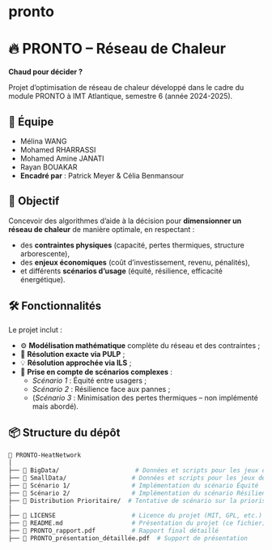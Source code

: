 # pronto
# 🔥 PRONTO – Réseau de Chaleur

**Chaud pour décider ?**

Projet d’optimisation de réseau de chaleur développé dans le cadre du module PRONTO à IMT Atlantique, semestre 6 (année 2024-2025).

## 👥 Équipe

- Mélina WANG  
- Mohamed RHARRASSI  
- Mohamed Amine JANATI  
- Rayan BOUAKAR  
- **Encadré par** : Patrick Meyer & Célia Benmansour

## 🎯 Objectif

Concevoir des algorithmes d’aide à la décision pour **dimensionner un réseau de chaleur** de manière optimale, en respectant :
- des **contraintes physiques** (capacité, pertes thermiques, structure arborescente),
- des **enjeux économiques** (coût d’investissement, revenu, pénalités),
- et différents **scénarios d’usage** (équité, résilience, efficacité énergétique).

## 🛠️ Fonctionnalités

Le projet inclut :
- ⚙️ **Modélisation mathématique** complète du réseau et des contraintes ;
- 🧮 **Résolution exacte via PULP** ;
- 💡 **Résolution approchée via ILS** ;
- 🧠 **Prise en compte de scénarios complexes** :  
  - *Scénario 1* : Équité entre usagers ;  
  - *Scénario 2* : Résilience face aux pannes ;  
  - (*Scénario 3* : Minimisation des pertes thermiques – non implémenté mais abordé).

## 📦 Structure du dépôt

```bash
📁 PRONTO-HeatNetwork
│
├── 📁 BigData/                     # Données et scripts pour les jeux de données volumineux
├── 📁 SmallData/                  # Données et scripts pour les jeux de données réduits
├── 📁 Scénario 1/                 # Implémentation du scénario Équité
├── 📁 Scénario 2/                 # Implémentation du scénario Résilience
├── 📁 Distribution Prioritaire/  # Tentative de scénario sur la priorisation
│
├── 📄 LICENSE                     # Licence du projet (MIT, GPL, etc.)
├── 📄 README.md                   # Présentation du projet (ce fichier)
├── 📄 PRONTO_rapport.pdf          # Rapport final détaillé
├── 📄 PRONTO_présentation_détaillée.pdf  # Support de présentation
